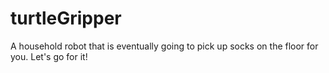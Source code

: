# turtleGripper
A household robot that is eventually going to pick up socks on the floor for you. Let's go for it!

